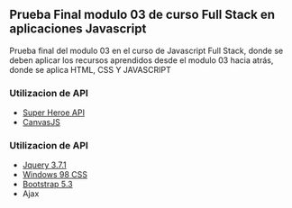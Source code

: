 ## Prueba Final modulo 03 de curso Full Stack en aplicaciones Javascript

Prueba final del modulo 03 en el curso de Javascript Full Stack, donde se deben aplicar los recursos aprendidos desde el modulo 03 hacia atrás, donde se aplica HTML, CSS Y JAVASCRIPT

### Utilizacion de API
- [Super Heroe API](https://superheroapi.com/)
- [CanvasJS](https://canvasjs.com/)


### Utilizacion de API
- [Jquery 3.7.1](https://jquery.com/)
- [Windows 98 CSS](https://jdan.github.io/98.css/)
-  [Bootstrap 5.3](https://getbootstrap.com/)
- Ajax